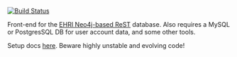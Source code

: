 [![Build Status](https://travis-ci.org/mikesname/docview.svg?branch=master)](https://travis-ci.org/mikesname/docview.svg?branch=master)

Front-end for  the [EHRI Neo4j-based ReST](https://github.com/mikesname/neo4j-ehri-plugin) database. Also requires a MySQL or PostgresSQL DB for user account data, and some other tools.

Setup docs [here](docs/install.md). Beware highly unstable and evolving code!
